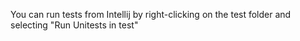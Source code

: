 You can run tests from Intellij by right-clicking on the test folder and selecting "Run Unitests in test"